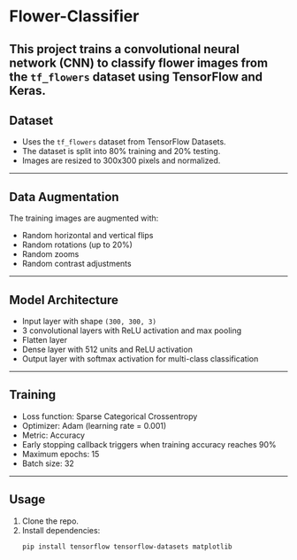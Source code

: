 # Flower-Classifier

This project trains a convolutional neural network (CNN) to classify flower images from the `tf_flowers` dataset using TensorFlow and Keras.
---

## Dataset

- Uses the `tf_flowers` dataset from TensorFlow Datasets.
- The dataset is split into 80% training and 20% testing.
- Images are resized to 300x300 pixels and normalized.

---

## Data Augmentation

The training images are augmented with:
- Random horizontal and vertical flips
- Random rotations (up to 20%)
- Random zooms
- Random contrast adjustments

---

## Model Architecture

- Input layer with shape `(300, 300, 3)`
- 3 convolutional layers with ReLU activation and max pooling
- Flatten layer
- Dense layer with 512 units and ReLU activation
- Output layer with softmax activation for multi-class classification

---

## Training

- Loss function: Sparse Categorical Crossentropy
- Optimizer: Adam (learning rate = 0.001)
- Metric: Accuracy
- Early stopping callback triggers when training accuracy reaches 90%
- Maximum epochs: 15
- Batch size: 32

---

## Usage

1. Clone the repo.
2. Install dependencies:
   ```bash
   pip install tensorflow tensorflow-datasets matplotlib
